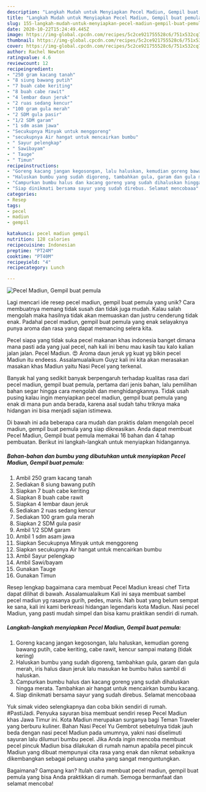 ```yaml
---
description: "Langkah Mudah untuk Menyiapkan Pecel Madiun, Gempil buat pemula, Enak Banget"
title: "Langkah Mudah untuk Menyiapkan Pecel Madiun, Gempil buat pemula, Enak Banget"
slug: 155-langkah-mudah-untuk-menyiapkan-pecel-madiun-gempil-buat-pemula-enak-banget
date: 2020-10-22T15:24:49.445Z
image: https://img-global.cpcdn.com/recipes/5c2ce921755528c6/751x532cq70/pecel-madiun-gempil-buat-pemula-foto-resep-utama.jpg
thumbnail: https://img-global.cpcdn.com/recipes/5c2ce921755528c6/751x532cq70/pecel-madiun-gempil-buat-pemula-foto-resep-utama.jpg
cover: https://img-global.cpcdn.com/recipes/5c2ce921755528c6/751x532cq70/pecel-madiun-gempil-buat-pemula-foto-resep-utama.jpg
author: Rachel Newton
ratingvalue: 4.6
reviewcount: 12
recipeingredient:
- "250 gram kacang tanah"
- "8 siung bawang putih"
- "7 buah cabe keriting"
- "8 buah cabe rawit"
- "4 lembar daun jeruk"
- "2 ruas sedang kencur"
- "100 gram gula merah"
- "2 SDM gula pasir"
- "1/2 SDM garam"
- "1 sdm asam jawa"
- "Secukupnya Minyak untuk menggoreng"
- "secukupnya Air hangat untuk mencairkan bumbu"
- " Sayur pelengkap"
- " Sawibayam"
- " Tauge"
- " Timun"
recipeinstructions:
- "Goreng kacang jangan kegosongan, lalu haluskan, kemudian goreng bawang putih, cabe keriting, cabe rawit, kencur sampai matang (tidak kering)"
- "Haluskan bumbu yang sudah digoreng, tambahkan gula, garam dan gula merah, iris halus daun jeruk lalu masukan ke bumbu halus sambil di haluskan."
- "Campurkan bumbu halus dan kacang goreng yang sudah dihaluskan hingga merata. Tambahkan air hangat untuk mencairkan bumbu kacang."
- "Siap dinikmati bersama sayur yang sudah direbus. Selamat mencobaaa"
categories:
- Resep
tags:
- pecel
- madiun
- gempil

katakunci: pecel madiun gempil 
nutrition: 128 calories
recipecuisine: Indonesian
preptime: "PT24M"
cooktime: "PT40M"
recipeyield: "4"
recipecategory: Lunch

---
```



![Pecel Madiun, Gempil buat pemula](https://img-global.cpcdn.com/recipes/5c2ce921755528c6/751x532cq70/pecel-madiun-gempil-buat-pemula-foto-resep-utama.jpg)

Lagi mencari ide resep pecel madiun, gempil buat pemula yang unik? Cara membuatnya memang tidak susah dan tidak juga mudah. Kalau salah mengolah maka hasilnya tidak akan memuaskan dan justru cenderung tidak enak. Padahal pecel madiun, gempil buat pemula yang enak selayaknya punya aroma dan rasa yang dapat memancing selera kita.

Pecel siapa yang tidak suka pecel makanan khas indonesia banget dimana mana pasti ada yang jual pecel, nah kali ini benu mau kasih tau kalo kalian jalan jalan. Pecel Madiun. 😍 Aroma daun jeruk yg kuat yg bikin pecel Madiun itu endeess. Assalamualaikum Guyz kali ini kita akan merasakan masakan khas Madiun yaitu Nasi Pecel yang terkenal.

Banyak hal yang sedikit banyak berpengaruh terhadap kualitas rasa dari pecel madiun, gempil buat pemula, pertama dari jenis bahan, lalu pemilihan bahan segar hingga cara mengolah dan menghidangkannya. Tidak usah pusing kalau ingin menyiapkan pecel madiun, gempil buat pemula yang enak di mana pun anda berada, karena asal sudah tahu triknya maka hidangan ini bisa menjadi sajian istimewa.


Di bawah ini ada beberapa cara mudah dan praktis dalam mengolah pecel madiun, gempil buat pemula yang siap dikreasikan. Anda dapat membuat Pecel Madiun, Gempil buat pemula memakai 16 bahan dan 4 tahap pembuatan. Berikut ini langkah-langkah untuk menyiapkan hidangannya.

<!--inarticleads1-->

##### Bahan-bahan dan bumbu yang dibutuhkan untuk menyiapkan Pecel Madiun, Gempil buat pemula:

1. Ambil 250 gram kacang tanah
1. Sediakan 8 siung bawang putih
1. Siapkan 7 buah cabe keriting
1. Siapkan 8 buah cabe rawit
1. Siapkan 4 lembar daun jeruk
1. Sediakan 2 ruas sedang kencur
1. Sediakan 100 gram gula merah
1. Siapkan 2 SDM gula pasir
1. Ambil 1/2 SDM garam
1. Ambil 1 sdm asam jawa
1. Siapkan Secukupnya Minyak untuk menggoreng
1. Siapkan secukupnya Air hangat untuk mencairkan bumbu
1. Ambil  Sayur pelengkap
1. Ambil  Sawi/bayam
1. Gunakan  Tauge
1. Gunakan  Timun


Resep lengkap bagaimana cara membuat Pecel Madiun kreasi chef Tirta dapat dilihat di bawah. Assalamualaikum Kali ini saya membuat sambel pecel madiun yg rasanya gurih, pedes, manis. Nah buat yang belum sempat ke sana, kali ini kami berkreasi hidangan legendaris kota Madiun. Nasi pecel Madiun, yang pasti mudah simpel dan bisa kamu praktikan sendiri di rumah. 

<!--inarticleads2-->

##### Langkah-langkah menyiapkan Pecel Madiun, Gempil buat pemula:

1. Goreng kacang jangan kegosongan, lalu haluskan, kemudian goreng bawang putih, cabe keriting, cabe rawit, kencur sampai matang (tidak kering)
1. Haluskan bumbu yang sudah digoreng, tambahkan gula, garam dan gula merah, iris halus daun jeruk lalu masukan ke bumbu halus sambil di haluskan.
1. Campurkan bumbu halus dan kacang goreng yang sudah dihaluskan hingga merata. Tambahkan air hangat untuk mencairkan bumbu kacang.
1. Siap dinikmati bersama sayur yang sudah direbus. Selamat mencobaaa


Yuk simak video selengkapnya dan coba bikin sendiri di rumah. ⠀⠀⠀⠀ #PastiJadi. Penyuka sayuran bisa membuat sendiri resep Pecel Madiun khas Jawa Timur ini. Kota Madiun merupakan surganya bagi Teman Traveler yang berburu kuliner. Bahan Nasi Pecel Yu Gembrot sebetulnya tidak jauh beda dengan nasi pecel Madiun pada umumnya, yakni nasi diselimuti sayuran lalu dilumuri bumbu pecel. Jika Anda ingin mencoba membuat pecel pincuk Madiun bisa dilakukan di rumah namun apabila pecel pincuk Madiun yang dibuat mempunyai cita rasa yang enak dan nikmat sebaiknya dikembangkan sebagai peluang usaha yang sangat menguntungkan. 

Bagaimana? Gampang kan? Itulah cara membuat pecel madiun, gempil buat pemula yang bisa Anda praktikkan di rumah. Semoga bermanfaat dan selamat mencoba!
